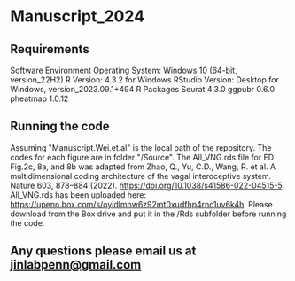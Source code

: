 # Manuscript_2024
## Requirements
Software Environment
    Operating System: Windows 10 (64-bit, version_22H2)
    R Version: 4.3.2 for Windows
    RStudio Version: Desktop for Windows, version_2023.09.1+494
R Packages
    Seurat 4.3.0
    ggpubr 0.6.0
    pheatmap 1.0.12
## Running the code
Assuming "Manuscript.Wei.et.al" is the local path of the repository.
The codes for each figure are in folder "/Source".
The All_VNG.rds file for ED Fig.2c, 8a, and 8b was adapted from Zhao, Q., Yu, C.D., Wang, R. et al. A multidimensional coding architecture of the vagal interoceptive system. Nature 603, 878–884 (2022). https://doi.org/10.1038/s41586-022-04515-5. All_VNG.rds has been uploaded here: https://upenn.box.com/s/oyidlmnw6z92mt0xudfhp4rnc1uv6k4h. Please download from the Box drive and put it in the /Rds subfolder before running the code.
## Any questions please email us at jinlabpenn@gmail.com
